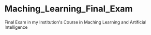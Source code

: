 # Maching_Learning_Final_Exam
Final Exam in my Institution's Course in Maching Learning and Artificial Intelligence

